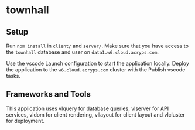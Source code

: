 # townhall

## Setup
Run `npm install` in `client/` and `server/`.
Make sure that you have access to the `townhall` database and user on `data1.w6.cloud.acryps.com`.

Use the vscode Launch configuration to start the application locally.
Deploy the application to the `w6.cloud.acryps.com` cluster with the Publish vscode tasks.

## Frameworks and Tools
This application uses vlquery for database queries, vlserver for API services, vldom for client rendering, vllayout for client layout and vlcluster for deployment.